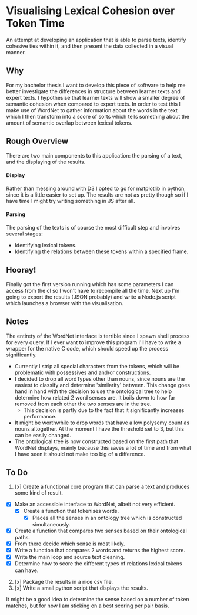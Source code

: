 # Visualising Lexical Cohesion over Token Time

An attempt at developing an application that is able to parse texts, identify cohesive ties within it, and then present the data collected in a visual manner.

## Why

For my bachelor thesis I want to develop this piece of software to help me better investigate the differences in structure between learner texts and expert texts. I hypothesise that learner texts will show a smaller degree of semantic cohesion when compared to expert texts. In order to test this I make use of WordNet to gather information about the words in the text which I then transform into a score of sorts which tells something about the amount of semantic overlap between lexical tokens.

## Rough Overview

There are two main components to this application: the parsing of a text, and the displaying of the results.

#### Display
Rather than messing around with D3 I opted to go for matplotlib in python, since it is a little easier to set up. The results are not as pretty though so if I have time I might try writing something in JS after all.

#### Parsing
The parsing of the texts is of course the most difficult step and involves several stages:  
* Identifying lexical tokens.
* Identifying the relations between these tokens within a specified frame.  

## Hooray!

Finally got the first version running which has some parameters I can access from the cl so I won't have to recompile all the time. Next up I'm going to export the results (JSON probably) and write a Node.js script which launches a browser with the visualisation.

## Notes

The entirety of the WordNet interface is terrible since I spawn shell process for every query. If I ever want to improve this program I'll have to write a wrapper for the native C code, which should speed up the process significantly.

* Currently I strip all special characters from the tokens, which will be problematic with possessives and and/or constructions.
* I decided to drop all wordTypes other than nouns, since nouns are the easiest to classify and determine 'similarity' between. This change goes hand in hand with the decision to use the ontological tree to help determine how related 2 word senses are. It boils down to how far removed from each other the two senses are in the tree.  
  * This decision is partly due to the fact that it significantly increases performance.
* It might be worthwhile to drop words that have a low polysemy count as nouns altogether. At the moment I have the threshold set to 3, but this can be easily changed.
* The ontological tree is now constructed based on the first path that WordNet displays, mainly because this saves a lot of time and from what I have seen it should not make too big of a difference.

## To Do

1. [x] Create a functional core program that can parse a text and produces some kind of result.  
  - [x] Make an accessible interface to WordNet, albeit not very efficient.  
    - [x] Create a function that tokenises words.
      - [x] Places all the senses in an ontology tree which is constructed simultaneously.
  - [x] Create a function that compares two senses based on their ontological paths.
  - [x] From there decide which sense is most likely.
  - [x] Write a function that compares 2 words and returns the highest score.
  - [x] Write the main loop and source text cleaning.
  - [x] Determine how to score the different types of relations lexical tokens can have.  
2. [x] Package the results in a nice csv file.
3. [x] Write a small python script that displays the results.

It might be a good idea to determine the sense based on a number of token matches, but for now I am sticking on a best scoring per pair basis.
